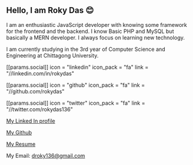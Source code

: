 ## Hello, I am Roky Das 😊

I am an enthusiastic JavaScript developer with knowing some framework for the frontend and the backend. I know Basic PHP and MySQL but basically a MERN developer. I always focus on learning new technology. 

I am currently studying in the 3rd year of Computer Science and Engineering at Chittagong University. 

[[params.social]]
    icon = "linkedin"
    icon_pack = "fa"
    link = "//linkedin.com/in/rokydas"

 [[params.social]]
    icon = "github"
    icon_pack = "fa"
    link = "//github.com/rokydas"

 [[params.social]]
    icon = "twitter"
    icon_pack = "fa"
    link = "//twitter.com/rokydas136"

[My Linked In profile](https://www.linkedin.com/in/rokydas)

[My Github](https://github.com/rokydas)

[My Resume](https://drive.google.com/file/d/1W3WQSkJQpsYncoJDmm7CMSJhEFaZvRPU/view)

My Email: droky136@gmail.com
